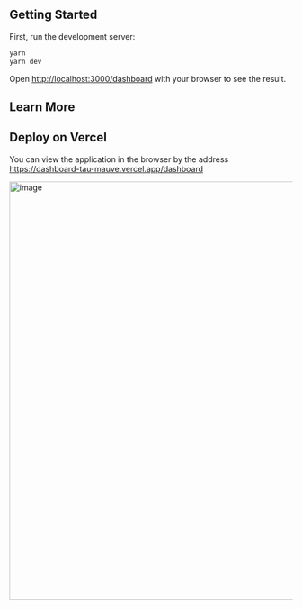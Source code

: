 ## Getting Started


First, run the development server:

```bash
yarn 
yarn dev
```

Open [http://localhost:3000/dashboard](http://localhost:3000/dashboard) with your browser to see the result.

## Learn More

## Deploy on Vercel
You can view the application in the browser by the address https://dashboard-tau-mauve.vercel.app/dashboard

<img width="743" alt="image" src="https://user-images.githubusercontent.com/13485125/185736057-6aa0199a-f560-4730-9cd9-bfb4850266bd.png">
